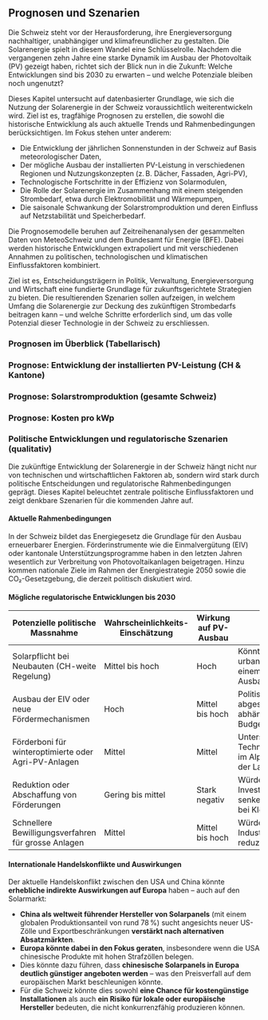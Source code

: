 ## Prognosen und Szenarien
Die Schweiz steht vor der Herausforderung, ihre Energieversorgung nachhaltiger, unabhängiger und klimafreundlicher zu gestalten. Die Solarenergie spielt in diesem Wandel eine Schlüsselrolle. Nachdem die vergangenen zehn Jahre eine starke Dynamik im Ausbau der Photovoltaik (PV) gezeigt haben, richtet sich der Blick nun in die Zukunft: Welche Entwicklungen sind bis 2030 zu erwarten – und welche Potenziale bleiben noch ungenutzt?

Dieses Kapitel untersucht auf datenbasierter Grundlage, wie sich die Nutzung der Solarenergie in der Schweiz voraussichtlich weiterentwickeln wird. Ziel ist es, tragfähige Prognosen zu erstellen, die sowohl die historische Entwicklung als auch aktuelle Trends und Rahmenbedingungen berücksichtigen. Im Fokus stehen unter anderem:

- Die Entwicklung der jährlichen Sonnenstunden in der Schweiz auf Basis meteorologischer Daten,
- Der mögliche Ausbau der installierten PV-Leistung in verschiedenen Regionen und Nutzungskonzepten (z. B. Dächer, Fassaden, Agri-PV),
- Technologische Fortschritte in der Effizienz von Solarmodulen,
- Die Rolle der Solarenergie im Zusammenhang mit einem steigenden Strombedarf, etwa durch Elektromobilität und Wärmepumpen,
- Die saisonale Schwankung der Solarstromproduktion und deren Einfluss auf Netzstabilität und Speicherbedarf.

Die Prognosemodelle beruhen auf Zeitreihenanalysen der gesammelten Daten von MeteoSchweiz und dem Bundesamt für Energie (BFE). Dabei werden historische Entwicklungen extrapoliert und mit verschiedenen Annahmen zu politischen, technologischen und klimatischen Einflussfaktoren kombiniert.

Ziel ist es, Entscheidungsträgern in Politik, Verwaltung, Energieversorgung und Wirtschaft eine fundierte Grundlage für zukunftsgerichtete Strategien zu bieten. Die resultierenden Szenarien sollen aufzeigen, in welchem Umfang die Solarenergie zur Deckung des zukünftigen Strombedarfs beitragen kann – und welche Schritte erforderlich sind, um das volle Potenzial dieser Technologie in der Schweiz zu erschliessen.

### Prognosen im Überblick (Tabellarisch)  


### Prognose: Entwicklung der installierten PV-Leistung (CH & Kantone)  


### Prognose: Solarstromproduktion (gesamte Schweiz)  



### Prognose: Kosten pro kWp  




### Politische Entwicklungen und regulatorische Szenarien (qualitativ)

Die zukünftige Entwicklung der Solarenergie in der Schweiz hängt nicht nur von technischen und wirtschaftlichen Faktoren ab, sondern wird stark durch politische Entscheidungen und regulatorische Rahmenbedingungen geprägt. Dieses Kapitel beleuchtet zentrale politische Einflussfaktoren und zeigt denkbare Szenarien für die kommenden Jahre auf.

#### Aktuelle Rahmenbedingungen

In der Schweiz bildet das Energiegesetz die Grundlage für den Ausbau erneuerbarer Energien. Förderinstrumente wie die Einmalvergütung (EIV) oder kantonale Unterstützungsprogramme haben in den letzten Jahren wesentlich zur Verbreitung von Photovoltaikanlagen beigetragen. Hinzu kommen nationale Ziele im Rahmen der Energiestrategie 2050 sowie die CO₂-Gesetzgebung, die derzeit politisch diskutiert wird.

#### Mögliche regulatorische Entwicklungen bis 2030

| Potenzielle politische Massnahme                           | Wahrscheinlichkeits-Einschätzung | Wirkung auf PV-Ausbau | Erläuterung                                                                 |
|------------------------------------------------------------|----------------------------------|------------------------|----------------------------------------------------------------------------|
| Solarpflicht bei Neubauten (CH-weite Regelung)             | Mittel bis hoch                  | Hoch                   | Könnte besonders im urbanen Raum zu einem deutlichen Ausbau führen.        |
| Ausbau der EIV oder neue Fördermechanismen                 | Hoch                             | Mittel bis hoch        | Politisch breit abgestützt, aber abhängig von Budgetentscheidungen.        |
| Förderboni für winteroptimierte oder Agri-PV-Anlagen       | Mittel                           | Mittel                 | Unterstützt gezielte Technologien, speziell im Alpenraum oder in der Landwirtschaft. |
| Reduktion oder Abschaffung von Förderungen                 | Gering bis mittel                | Stark negativ          | Würde die Investitionsbereitschaft senken, insbesondere bei Kleinanlagen. |
| Schnellere Bewilligungsverfahren für grosse Anlagen        | Mittel                           | Mittel bis hoch        | Würde Hürden für Industrieprojekte reduzieren.                             |

#### Internationale Handelskonflikte und Auswirkungen

Der aktuelle Handelskonflikt zwischen den USA und China könnte **erhebliche indirekte Auswirkungen auf Europa** haben – auch auf den Solarmarkt:

- **China als weltweit führender Hersteller von Solarpanels** (mit einem globalen Produktionsanteil von rund 78 %) sucht angesichts neuer US-Zölle und Exportbeschränkungen **verstärkt nach alternativen Absatzmärkten**.
- **Europa könnte dabei in den Fokus geraten**, insbesondere wenn die USA chinesische Produkte mit hohen Strafzöllen belegen.  
- Dies könnte dazu führen, dass **chinesische Solarpanels in Europa deutlich günstiger angeboten werden** – was den Preisverfall auf dem europäischen Markt beschleunigen könnte.  
- Für die Schweiz könnte dies sowohl **eine Chance für kostengünstige Installationen** als auch **ein Risiko für lokale oder europäische Hersteller** bedeuten, die nicht konkurrenzfähig produzieren können.
